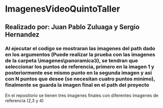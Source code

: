 # ImagenesVideoQuintoTaller
## Realizado por: Juan Pablo Zuluaga y Sergio Hernandez
### Al ejecutar el codigo se mostraran las imagenes del path dado en los argumentos (Puede realizar la prueba con las imagenes de la carpeta \imagenes\panoramica3), se tendran que seleccionar los puntos de referencia, primero en la imagen 1 y posteriormente ese mismo punto en la segunda imagen y asi con N puntos que desee (se necesitan cuatro puntos minimo), finalmente se guarda la imagen final en el path del proyecto 
En el repositorio se tienen tres imagenes finales con diferentes imagenes de referencia (2,3 y 4)
